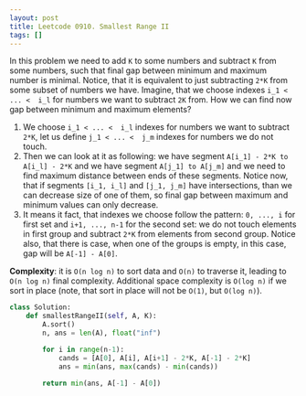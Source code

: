 ```yaml
---
layout: post
title: Leetcode 0910. Smallest Range II
tags: []
---
```


In this problem we need to add `K` to some numbers and subtract `K` from some numbers, such that final gap between minimum and maximum number is minimal. Notice, that it is equivalent to just subtracting `2*K` from some subset of numbers we have. Imagine, that we choose indexes `i_1 < ... <  i_l` for numbers we want to subtract `2K` from. How we can find now gap between minimum and maximum elements?

1. We choose  `i_1 < ... <  i_l` indexes for numbers we want to subtract `2*K`, let us define  `j_1 < ... <  j_m` indexes for numbers we do not touch.
2. Then we can look at it as following: we have segment `A[i_1] - 2*K to A[i_l] - 2*K` and we have segment `A[j_1] to A[j_m]` and we need to find maximum distance between ends of these segments. Notice now, that if segments `[i_1, i_l]` and `[j_1, j_m]` have intersections, than we can decrease size of one of them, so final gap between maximum and minimum values can only decrease.
3. It means it fact, that indexes we choose follow the pattern: `0, ..., i` for first set and `i+1, ..., n-1` for the second set: we do not touch elements in first group and subtract `2*K` from elements from second group. Notice also, that there is case, when one of the groups is empty, in this case, gap will be `A[-1] - A[0]`.

**Complexity**: it is `O(n log n)` to sort data and `O(n)` to traverse it, leading to `O(n log n)` final complexity. Additional space complexity is `O(log n)` if we sort in place (note, that sort in place will not be `O(1)`, but `O(log n)`).

```python
class Solution:
    def smallestRangeII(self, A, K):
        A.sort()
        n, ans = len(A), float("inf")

        for i in range(n-1):
            cands = [A[0], A[i], A[i+1] - 2*K, A[-1] - 2*K]
            ans = min(ans, max(cands) - min(cands))
            
        return min(ans, A[-1] - A[0])
```
